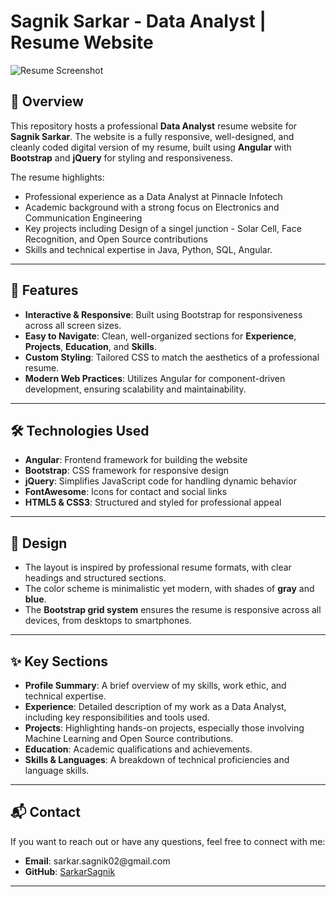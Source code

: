# Sagnik Sarkar - Data Analyst | Resume Website

![Resume Screenshot](path/to/screenshot.png)

## 📄 Overview

This repository hosts a professional **Data Analyst** resume website for **Sagnik Sarkar**. The website is a fully responsive, well-designed, and cleanly coded digital version of my resume, built using **Angular** with **Bootstrap** and **jQuery** for styling and responsiveness.

The resume highlights:
- Professional experience as a Data Analyst at Pinnacle Infotech
- Academic background with a strong focus on Electronics and Communication Engineering
- Key projects including Design of a singel junction - Solar Cell, Face Recognition, and Open Source contributions
- Skills and technical expertise in Java, Python, SQL, Angular.

---

## 🌟 Features

- **Interactive & Responsive**: Built using Bootstrap for responsiveness across all screen sizes.
- **Easy to Navigate**: Clean, well-organized sections for **Experience**, **Projects**, **Education**, and **Skills**.
- **Custom Styling**: Tailored CSS to match the aesthetics of a professional resume.
- **Modern Web Practices**: Utilizes Angular for component-driven development, ensuring scalability and maintainability.

---

## 🛠️ Technologies Used

- **Angular**: Frontend framework for building the website
- **Bootstrap**: CSS framework for responsive design
- **jQuery**: Simplifies JavaScript code for handling dynamic behavior
- **FontAwesome**: Icons for contact and social links
- **HTML5 & CSS3**: Structured and styled for professional appeal

---

## 🎨 Design

- The layout is inspired by professional resume formats, with clear headings and structured sections.
- The color scheme is minimalistic yet modern, with shades of **gray** and **blue**.
- The **Bootstrap grid system** ensures the resume is responsive across all devices, from desktops to smartphones.

---

## ✨ Key Sections

- **Profile Summary**: A brief overview of my skills, work ethic, and technical expertise.
- **Experience**: Detailed description of my work as a Data Analyst, including key responsibilities and tools used.
- **Projects**: Highlighting hands-on projects, especially those involving Machine Learning and Open Source contributions.
- **Education**: Academic qualifications and achievements.
- **Skills & Languages**: A breakdown of technical proficiencies and language skills.

---

## 📬 Contact

If you want to reach out or have any questions, feel free to connect with me:

- **Email**: sarkar.sagnik02&#64;gmail.com
- **GitHub**: [SarkarSagnik](https://github.com/SarkarSagnik)

---



